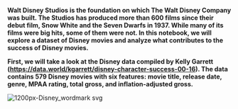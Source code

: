 **Walt Disney Studios is the foundation on which The Walt Disney Company was built. The Studios has produced more than 600 films since their debut film, Snow White and the Seven Dwarfs in 1937. While many of its films were big hits, some of them were not. In this notebook, we will explore a dataset of Disney movies and analyze what contributes to the success of Disney movies.**

**First, we will take a look at the Disney data compiled by Kelly Garrett (https://data.world/kgarrett/disney-character-success-00-16). The data contains 579 Disney movies with six features: movie title, release date, genre, MPAA rating, total gross, and inflation-adjusted gross.**



![1200px-Disney_wordmark svg](https://user-images.githubusercontent.com/73969654/151648366-292d4683-4c20-4573-9d1b-1f5019631acc.png)
